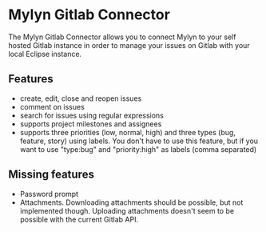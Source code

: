 # Mylyn Gitlab Connector


The Mylyn Gitlab Connector allows you to connect Mylyn to your self hosted Gitlab instance in order to manage your issues on Gitlab with your local Eclipse instance.


## Features

* create, edit, close and reopen issues
* comment on issues
* search for issues using regular expressions
* supports project milestones and assignees
* supports three priorities (low, normal, high) and three types (bug, feature, story) using labels. You don't have to use this feature, but if you want to use "type:bug" and "priority:high" as labels (comma separated)


## Missing features

* Password prompt
* Attachments. Downloading attachments should be possible, but not implemented though. Uploading attachments doesn't seem to be possible with the current Gitlab API.

